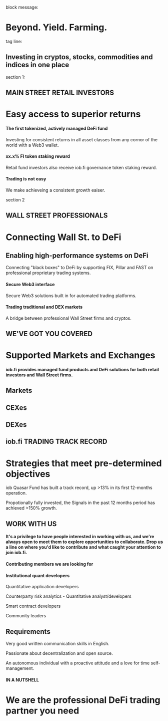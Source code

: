 block message:
# Beyond. Yield. Farming.

tag line:
## Investing in cryptos, stocks, commodities and indices in one place

section 1:
## MAIN STREET RETAIL INVESTORS

# Easy access to superior returns

#### The first tokenized, actively managed DeFi fund

Investing for consistent returns in all asset classes from any cornor of the world with a Web3 wallet.

#### xx.x% FI token staking reward

Retail fund investors also receive iob.fi governance token staking reward.

#### Trading is not easy

We make achieveing a consistent growth eaiser.

section 2
## WALL STREET PROFESSIONALS

# Connecting Wall St. to DeFi

## Enabling high-performance systems on DeFi

Connecting "black boxes" to DeFi by supporting FIX, Pillar and FAST on professional proprietary trading systems.

#### Secure Web3 interface

Secure Web3 solutions built in for automated trading platforms.

#### Trading traditional and DEX markets

A bridge between professional Wall Street firms and cryptos.


## WE'VE GOT YOU COVERED

# Supported Markets and Exchanges

#### iob.fi provides managed fund products and DeFi solutions for both retail investors and Wall Street firms.

## Markets

## CEXes

## DEXes

## iob.fi TRADING TRACK RECORD

# Strategies that meet pre-determined objectives

iob Quasar Fund has built a track record, up >13% in its first 12-months operation.

Propotionally fully invested, the Signals in the past 12 months period has achieved >150% growth.

## WORK WITH US

#### It's a privilege to have people interested in working with us, and we're always open to meet them to explore opportunities to collaborate. Drop us a line on where you'd like to contribute and what caught your attention to join iob.fi.

#### Contributing members we are looking for

#### Institutional quant developers

Quantitative application developers

Counterparty risk analytics - Quantitative analyst/developers

Smart contract developers

Community leaders

## Requirements

Very good written communication skills in English.

Passionate about decentralization and open source.

An autonomous individual with a proactive attitude and a love for time self-management.

#### IN A NUTSHELL

# We are the professional DeFi trading partner you need
